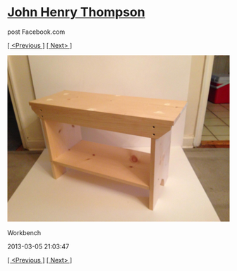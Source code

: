 # [John Henry Thompson](../README.md)
post Facebook.com

[[ <Previous ]](2013-03-09-8.md) [[ Next> ]](2013-03-05-2.md)

[![](../media/2013-03-05/Workbench.jpg)](../README.md)

Workbench

2013-03-05 21:03:47

[[ <Previous ]](2013-03-09-8.md) [[ Next> ]](2013-03-05-2.md)